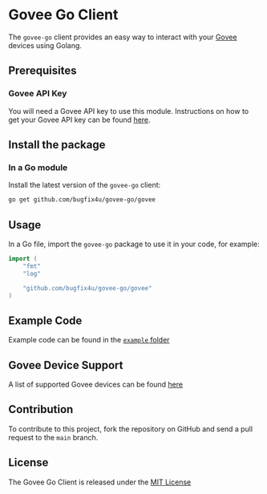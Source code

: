 # Govee Go Client
The `govee-go` client provides an easy way to interact with your [Govee](https://us.govee.com/) devices using Golang.

## Prerequisites

### Govee API Key
You will need a Govee API key to use this module. Instructions on how to get your Govee API key can be found [here](https://developer.govee.com/reference/apply-you-govee-api-key).

## Install the package

### In a Go module

Install the latest version of the `govee-go` client:

   ```sh
   go get github.com/bugfix4u/govee-go/govee
   ```

## Usage

In a Go file, import the `govee-go` package to use it in your code, for example:

```go
import (
	"fmt"
	"log"

	"github.com/bugfix4u/govee-go/govee"
)
```

## Example Code

Example code can be found in the [`example` folder](./govee/example/README.md)

## Govee Device Support

A list of supported Govee devices can be found [here](https://developer.govee.com/docs/support-product-model)

## Contribution

To contribute to this project, fork the repository on GitHub and send a pull request to the `main` branch.

## License

The Govee Go Client is released under the [MIT License](https://opensource.org/licenses/MIT)